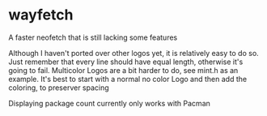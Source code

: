 # wayfetch

A faster neofetch that is still lacking some features


Although I haven't ported over other logos yet, it is relatively easy to do so. 
Just remember that every line should have equal length, otherwise it's going to fail. 
Multicolor Logos are a bit harder to do, see mint.h as an example. It's best to start with a normal no color Logo and then add the coloring, to preserver spacing

Displaying package count currently only works with Pacman
